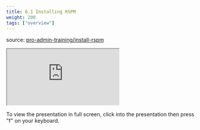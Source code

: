 ```yaml
---
title: 6.1 Installing RSPM
weight: 200
tags: ["overview"]
---
```


source: <a href="https://colorado.rstudio.com/rsc/pro-admin-training/install-rspm" target="_blank">pro-admin-training/install-rspm</a>

<!-- <div class="xaringan-column"> -->
<div class="responsive-container-xaringan">
  <div class="animated-r-wrapper">
    <div class="animated-r-vertical">
      <div class="animated-r-circle"></div>
    </div>
    <div class="animated-r-diagonal"></div>
  </div>
  <iframe 
    src="https://colorado.rstudio.com/rsc/pro-admin-training/install-rspm/06_a_install_rspm.html" 
        gesture="media"  allow="encrypted-media" allowfullscreen
        scrolling="no">
  </iframe>
</div>
<!-- </div> -->


To view the presentation in full screen, click into the presentation then press "f" on your keyboard.

